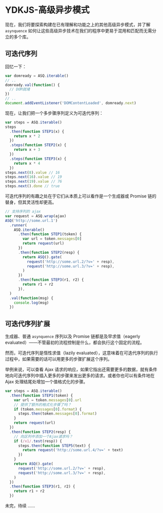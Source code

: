 # YDKJS-高级异步模式

现在，我们将要探索构建在已有理解和功能之上的其他高级异步模式，并了解 `asynquence` 如何让这些高级异步技术在我们的程序中更易于混用和匹配而无需分立的多个库。

## 可迭代序列

回忆一下：

```js
var domready = ASQ.iterable()
// ..
domready.val(function() {
  // DOM就绪
})
// ..
document.addEventListener('DOMContentLoaded', domready.next)
```

现在，让我们把一个多步骤序列定义为可迭代序列：

```js
var steps = ASQ.iterable()
steps
  .then(function STEP1(x) {
    return x * 2
  })
  .steps(function STEP2(x) {
    return x + 3
  })
  .steps(function STEP3(x) {
    return x * 4
  })
steps.next(8).value // 16
steps.next(16).value // 19
steps.next(19).value // 76
steps.next().done // true
```

可迭代序列的有趣之处在于它们从本质上可以看作是一个生成器或 Promise 链的替身，但其灵活性却更高。

```js
// 支持序列的 ajax
var request = ASQ.wrap(ajax)
ASQ('http://some.url.1')
  .runner(
    ASQ.iterable()
      .then(function STEP1(token) {
        var url = token.messages[0]
        return request(url)
      })
      .then(function STEP2(resp) {
        return ASQ().gate(
          request('http://some.url.2/?v=' + resp),
          request('http://some.url.3/?v=' + resp),
        )
      })
      .then(function STEP3(r1, r2) {
        return r1 + r2
      }),
  )
  .val(function(msg) {
    console.log(msg)
  })
```

## 可迭代序列扩展

生成器、普通 `asynquence` 序列以及 Promise 链都是及早求值（eagerly evaluated）——不管最初的流程控制是什么，都会执行这个固定的流程。

然而，可迭代序列是惰性求值（lazily evaluated），这意味着在可迭代序列的执行过程中，如果需要的话可以用更多的步骤扩展这个序列。

举例来说，可以查看 Ajax 请求的响应，如果它指出还需要更多的数据，就有条件地向可迭代序列中插入更多的步骤来发出更多的请求。或者你也可以有条件地在 Ajax 处理结尾处增加一个值格式化的步骤。

```js
var steps = ASQ.iterable()
  .then(function STEP1(token) {
    var url = token.messages[0].url
    // 提供了额外的格式化步骤了吗？
    if (token.messages[0].format) {
      steps.then(token.messages[0].format)
    }
    return request(url)
  })
  .then(function STEP2(resp) {
    // 向区列中添加一个Ajax请求吗？
    if (/x1/.test(resp)) {
      steps.then(function STEP5(text) {
        return request('http://some.url.4/?v=' + text)
      })
    }
    return ASQ().gate(
      request('http://some.url.2/?v=' + resp),
      request('http://some.url.3/?v=' + resp),
    )
  })
  .then(function STEP3(r1, r2) {
    return r1 + r2
  })
```

未完，待续 ......
